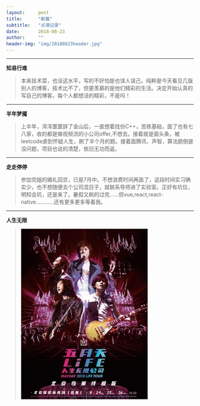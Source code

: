 ```yaml
---
layout:     post
title:      "新篇"
subtitle:   "点滴记录"
date:       2018-08-23
author:     ""
header-img: "img/20180823header.jpg"
---
```


-------
 **知易行难**
> 本来技术菜，也没这水平，写的不好怕是也误人误己。纯粹是今天看见几版别人的博客，技术比不了，但更羡慕的是他们精彩的生活。决定开始认真的写自己的博客，每个人都想活的精彩，不是吗！

-------
 **半年梦魇**
> 上半年，浑浑噩噩辞了金山后，一直想着找份C++，苦练基础，面了也有七八家，收的都是做视频流的小公司offer,不想去。接着就是面头条，被leetcode虐到怀疑人生，刷了半个月的题。接着面腾讯、声智，算法题倒是没问题，项目也说的清楚，依旧无功而返。

-------
 **走走停停**
> 参加完姐的婚礼回京，已是7月中。不想浪费时间再面了，这段时间实习确实少，也不想随便去个公司混日子，就联系导师进了实验室。正好有坑位，明知会坑，还是来了。暑假又刷的过完……但vue,react,react-native…………还有更多更多等着我。

-------
 **人生无限**
 > ![image](/img/newlife.jpg )
